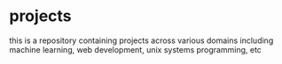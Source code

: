# projects
this is a repository containing projects across various domains including machine learning, web development, unix systems programming, etc
